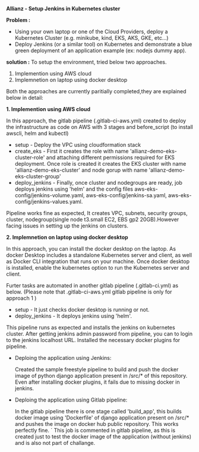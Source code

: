 **Allianz - Setup Jenkins in Kubernetes cluster**

**Problem :**
- Using your own laptop or one of the Cloud Providers, deploy a Kubernetes Cluster (e.g. minikube, kind, EKS, AKS, GKE, etc...)               
- Deploy Jenkins (or a similar tool) on Kubernetes and demonstrate a blue green deployment of an application example (ex: nodejs dummy app).   

**solution :**
To setup the environment, tried below two approaches. 
1. Implemention using AWS cloud
2. Implemnetion on laptop using docker desktop

Both the approaches are currently paritially completed,they are explained below in detail:

**1. Implemention using AWS cloud**

In this approach, the gitlab pipeline (.gitlab-ci-aws.yml) created to deploy the infrastructure as code on AWS with 3 stages and before_script (to install awscli, helm and kubectl)

-   setup - Deploy the VPC using cloudformation stack 
-   create_eks - First it creates the role with name 'allianz-demo-eks-cluster-role' and attaching different permissions required for EKS deployment. Once role is created it creates the EKS cluster with name 'allianz-demo-eks-cluster' and node gorup with name 'allianz-demo-eks-cluster-group'
-   deploy_jenkins - Finally, once cluster and nodegroups are ready, job deploys jenkins using 'helm' and
     the config files aws-eks-config/jenkins-volume.yaml, aws-eks-config/jenkins-sa.yaml, aws-eks-config/jenkins-values.yaml.

Pipeline works fine as expected, It creates VPC, subnets, security groups, cluster, nodegroup(single node t3.small EC2, EBS gp2 20GB).However facing issues in setting up the jenkins on clusters.

**2. Implemnetion on laptop using docker desktop**

In this approach, you can install the docker desktop on the laptop. As docker Desktop includes a standalone Kubernetes server and client, as well as Docker CLI integration that runs on your machine. 
Once docker desktop is installed, enable the kubernetes option to run the Kubernetes server and client.

Furter tasks are automated in another gitlab pipeline (.gitlab-ci.yml) as below. (Please note that .gitlab-ci-aws.yml gitlab pipeline is only for approach 1 )
- setup - It just checks docker desktop is running or not. 
- deploy_jenkins - It deploys jenkins using 'helm'.

This pipeline runs as expected and installs the jenkins on kubernetes cluster. 
After getting jenkins admin password from pipeline, you can to login to the jenkins localhost URL. Installed the necessary docker plugins for pipeline.

- Deploing the application using Jenkins:

  Created the sample freestyle pipeline to build and push the docker image of python django application present in /src/* of this repository. Even after installing docker plugins, it fails due to missing docker in jenkins.

- Deploing the application using Gitlab pipeline:
  
  In the gitlab pipeline there is one stage called 'build_app', this builds docker image using 'Dockerfile' of django application   present on /src/* and pushes the image on docker hub public repository. This works perfectly fine. ´
This job is commented in gitlab pipeline, as this is created just to test the docker image of the application (without jenkins) and is also not part of challange.
